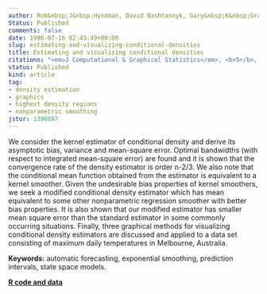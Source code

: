 ```yaml
---
author: Rob&nbsp;J&nbsp;Hyndman, David Bashtannyk, Gary&nbsp;K&nbsp;Grunwald
Status: Published
comments: false
date: 1996-07-16 02:43:49+00:00
slug: estimating-and-visualizing-conditional-densities
title: Estimating and visualizing conditional densities
citationn: "<em>J Computational & Graphical Statistics</em>, <b>5</b>, 315-336"
status: Published
kind: article
tag:
- density estimation
- graphics
- highest density regions
- nonparametric smoothing
jstor: 1390887
---
```


We consider the kernel estimator of conditional density and derive its asymptotic bias, variance and mean-square error. Optimal bandwidths (with respect to integrated mean-square error) are found and it is shown that the convergence rate of the density estimator is order n-2/3. We also note that the conditional mean function obtained from the estimator is equivalent to a kernel smoother. Given the undesirable bias properties of kernel smoothers, we seek a modified conditional density estimator which has mean equivalent to some other nonparametric regression smoother with better bias properties. It is also shown that our modified estimator has smaller mean square error than the standard estimator in some commonly occurring situations. Finally, three graphical methods for visualizing conditional density estimators are discussed and applied to a data set consisting of maximum daily temperatures in Melbourne, Australia.

**Keywords:** automatic forecasting, exponential smoothing, prediction intervals, state space models.

**[R code and data](http://pkg.robjhyndman.com/hdrcde/)**


